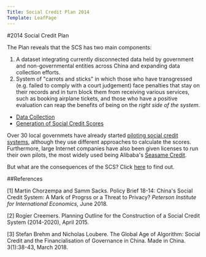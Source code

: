 ```yaml
---
Title: Social Credit Plan 2014
Template: LeafPage
---
```


#2014 Social Credit Plan

The Plan reveals that the SCS has two main components:
  1. A dataset integrating currently disconnected data held by government and non-governmental entities across China and expanding data collection efforts.
  2. System of "carrots and sticks" in which those who have transgressed (e.g. failed to comply with a court judgement) face penalties that stay on their records and in turn block them from receiving various services, such as booking airplane tickets, and those who have a positive evaluation can reap the benefits of being on the *right side of the system*.  

- [Data Collection](https://cueimps.soc.srcf.net/course/course/credit-scores/Social_Credit_Scores/china/plan/datacollection) 
- [Generation of Social Credit Scores](https://cueimps.soc.srcf.net/course/course/credit-scores/Social_Credit_Scores/china/plan/scoring)
  
Over 30 local governmets have already started [piloting social credit systems](https://cueimps.soc.srcf.net/course/course/credit-scores/Social_Credit_Scores/china/plan/scoring/pilots), although they use different approaches to calculate the scores. Furthermore, large Internet companies have also been given licenses to run their own pilots, the most widely used being Alibaba's [Seasame Credit](https://cueimps.soc.srcf.net/course/course/credit-scores/Social_Credit_Scores/china/plan/scoring/3/sesamecredit).

But what are the consequences of the SCS? Click [here](https://cueimps.soc.srcf.net/course/course/credit-scores/Social_Credit_Scores/china/consequences) to find out. 

##References

[1] Martin Chorzempa and Samm Sacks. Policy Brief 18-14: China's Social Credit System: A Mark of Progrss or a Threat to Privacy? *Peterson Institute for International Economics,* June 2018. 

[2] Rogier Creemers. Planning Outline for the Construction of a Social Credit System (2014-2020), April 2015. 

[3] Stefan Brehm and Nicholas Loubere. The Global Age of Algorithm: Social Credit and the Financialisation of Governance in China. Made in China. 3(1):38-43, March 2018.
